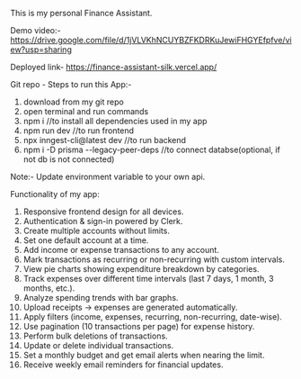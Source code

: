 This is my personal Finance Assistant.

Demo video:- https://drive.google.com/file/d/1jVLVKhNCUYBZFKDRKuJewiFHGYEfpfve/view?usp=sharing

Deployed link- https://finance-assistant-silk.vercel.app/

Git repo -
Steps to run this App:-
1. download from my git repo
2. open terminal and run commands
3. npm i    //to install all dependencies used in my app
4. npm run dev    //to run frontend
5. npx inngest-cli@latest dev   //to run backend
6. npm i -D prisma --legacy-peer-deps  //to connect databse(optional, if not db is not connected)

Note:- Update environment variable to your own api.


Functionality of my app:
1. Responsive frontend design for all devices.
2. Authentication & sign-in powered by Clerk.
3. Create multiple accounts without limits.
4. Set one default account at a time.
5. Add income or expense transactions to any account.
6. Mark transactions as recurring or non-recurring with custom intervals.
7. View pie charts showing expenditure breakdown by categories.
8. Track expenses over different time intervals (last 7 days, 1 month, 3 months, etc.).
9. Analyze spending trends with bar graphs.
10. Upload receipts → expenses are generated automatically.
11. Apply filters (income, expenses, recurring, non-recurring, date-wise).
12. Use pagination (10 transactions per page) for expense history.
13. Perform bulk deletions of transactions.
14. Update or delete individual transactions.
15. Set a monthly budget and get email alerts when nearing the limit.
16. Receive weekly email reminders for financial updates.






